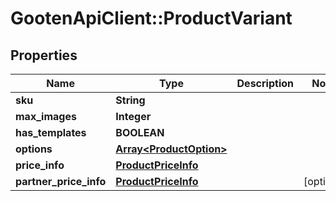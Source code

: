 # GootenApiClient::ProductVariant

## Properties
Name | Type | Description | Notes
------------ | ------------- | ------------- | -------------
**sku** | **String** |  | 
**max_images** | **Integer** |  | 
**has_templates** | **BOOLEAN** |  | 
**options** | [**Array&lt;ProductOption&gt;**](ProductOption.md) |  | 
**price_info** | [**ProductPriceInfo**](ProductPriceInfo.md) |  | 
**partner_price_info** | [**ProductPriceInfo**](ProductPriceInfo.md) |  | [optional] 


